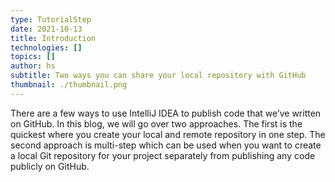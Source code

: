 ```yaml
---
type: TutorialStep
date: 2021-10-13
title: Introduction
technologies: []
topics: []
author: hs
subtitle: Two ways you can share your local repository with GitHub
thumbnail: ./thumbnail.png
---
```


There are a few ways to use IntelliJ IDEA to publish code that we’ve written on GitHub. In this blog, we will go over two approaches. The first is the quickest where you create your local and remote repository in one step. The second approach is multi-step which can be used when you want to create a local Git repository for your project separately from publishing any code publicly on GitHub.